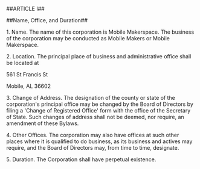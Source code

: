 ##ARTICLE I##

##Name, Office, and Duration##

1\. Name. The name of this corporation is Mobile Makerspace. The business
of the corporation may be conducted as Mobile Makers or Mobile
Makerspace.

2\. Location. The principal place of business and administrative office
shall be located at

561 St Francis St

Mobile, AL 36602

3\. Change of Address. The designation of the county or state of the
corporation's principal office may be changed by the Board of Directors
by filing a 'Change of Registered Office' form with the office of the
Secretary of State. Such changes of address shall not be deemed, nor
require, an amendment of these Bylaws.

4\. Other Offices. The corporation may also have offices at such other
places where it is qualified to do business, as its business and actives
may require, and the Board of Directors may, from time to time,
designate.

5\. Duration. The Corporation shall have perpetual existence.
